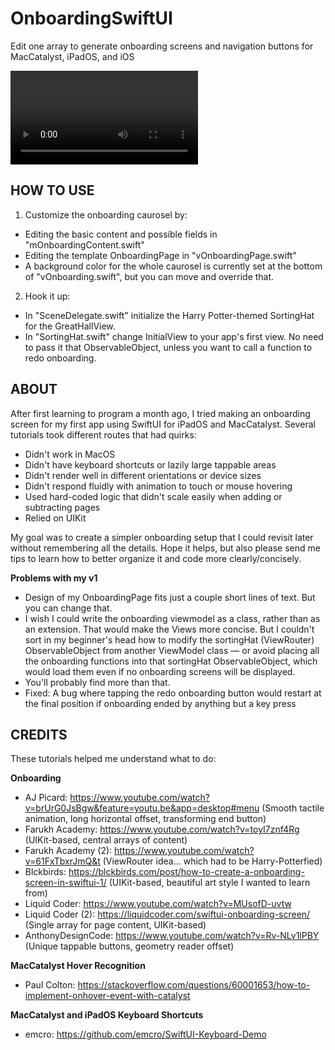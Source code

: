 # OnboardingSwiftUI
Edit one array to generate onboarding screens and navigation buttons for MacCatalyst, iPadOS, and iOS

![Screen recording](https://raw.githubusercontent.com/wingovers/OnboardingSwiftUI/master/Demo.mov)

## HOW TO USE
1. Customize the onboarding caurosel by:
- Editing the basic content and possible fields in "mOnboardingContent.swift"
- Editing the template OnboardingPage in "vOnboardingPage.swift"
- A background color for the whole caurosel is currently set at the bottom of "vOnboarding.swift", but you can move and override that.

2. Hook it up:
- In "SceneDelegate.swift" initialize the Harry Potter-themed SortingHat for the GreatHallView.
- In "SortingHat.swift" change InitialView to your app's first view. No need to pass it that ObservableObject, unless you want to call a function to redo onboarding.


## ABOUT
After first learning to program a month ago, I tried making an onboarding screen for my first app using SwiftUI for iPadOS and MacCatalyst. Several tutorials took different routes that had quirks:
- Didn't work in MacOS
- Didn't have keyboard shortcuts or lazily large tappable areas
- Didn't render well in different orientations or device sizes
- Didn't respond fluidly with animation to touch or mouse hovering
- Used hard-coded logic that didn't scale easily when adding or subtracting pages
- Relied on UIKit

My goal was to create a simpler onboarding setup that I could revisit later without remembering all the details. Hope it helps, but also please send me tips to learn how to better organize it and code more clearly/concisely.

**Problems with my v1**
- Design of my OnboardingPage fits just a couple short lines of text. But you can change that.
- I wish I could write the onboarding viewmodel as a class, rather than as an extension. That would make the Views more concise. But I couldn't sort in my beginner's head how to modify the sortingHat (ViewRouter) ObservableObject from another ViewModel class — or avoid placing all the onboarding functions into that sortingHat ObservableObject, which would load them even if no onboarding screens will be displayed.
- You'll probably find more than that.
- Fixed: A bug where tapping the redo onboarding button would restart at the final position if onboarding ended by anything but a key press

## CREDITS
These tutorials helped me understand what to do:

**Onboarding**
* AJ Picard: https://www.youtube.com/watch?v=brUrG0JsBgw&feature=youtu.be&app=desktop#menu 
  (Smooth tactile animation, long horizontal offset, transforming end button)
* Farukh Academy: https://www.youtube.com/watch?v=toyI7znf4Rg
  (UIKit-based, central arrays of content)
* Farukh Academy (2): https://www.youtube.com/watch?v=61FxTbxrJmQ&t
  (ViewRouter idea... which had to be Harry-Potterfied)
* Blckbirds: https://blckbirds.com/post/how-to-create-a-onboarding-screen-in-swiftui-1/
  (UIKit-based, beautiful art style I wanted to learn from)
* Liquid Coder: https://www.youtube.com/watch?v=MUsofD-uvtw 
* Liquid Coder  (2): https://liquidcoder.com/swiftui-onboarding-screen/
  (Single array for page content, UIKit-based)
* AnthonyDesignCode: https://www.youtube.com/watch?v=Rv-NLv1lPBY
  (Unique tappable buttons, geometry reader offset)

**MacCatalyst Hover Recognition**
* Paul Colton: https://stackoverflow.com/questions/60001653/how-to-implement-onhover-event-with-catalyst

**MacCatalyst and iPadOS Keyboard Shortcuts**
* emcro: https://github.com/emcro/SwiftUI-Keyboard-Demo
